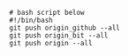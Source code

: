 [1]: https://github.com/polyak852/03_hw_git.git
[2]: https://poliak852@bitbucket.org/poliak852/03_hw_bit.git
[3]: https://gitlab.com/dmitrypolyakov852/03_hw_lab.git
```
# bash script below
#!/bin/bash
git push origin_github --all
git push origin_bit --all
git push origin --all
```


